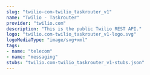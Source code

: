 ```yaml
---
slug: "twilio-com-twilio_taskrouter_v1"
name: "Twilio - Taskrouter"
provider: "twilio.com"
description: "This is the public Twilio REST API."
logo: "twilio.com-twilio_taskrouter_v1-logo.svg"
logoMediaType: "image/svg+xml"
tags:
- name: "telecom"
- name: "messaging"
stubs: "twilio.com-twilio_taskrouter_v1-stubs.json"
---
```

